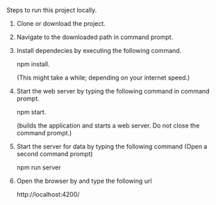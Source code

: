 
Steps to run this project locally.

1) Clone or download the project.

2) Navigate to the downloaded path in command prompt.

3) Install dependecies by executing the following command.

   npm install.

   (This might take a while; depending on your internet speed.)

4) Start the web server by typing the following command in command prompt.

    npm start.

    (builds the application and starts a web server. Do not close the command prompt.)

5) Start the server for data by typing the following command (Open a second command prompt)

    npm run server

6) Open the browser by and type the following url 
    
    http://localhost:4200/
